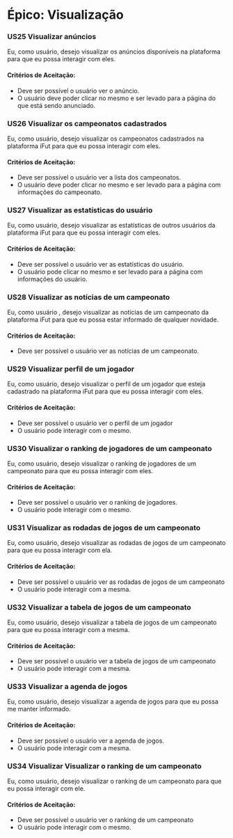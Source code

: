 # Épico: Visualização

### US25 Visualizar anúncios
Eu,  como usuário, desejo visualizar os anúncios disponíveis na plataforma para que eu possa interagir com eles.

#### Critérios de Aceitação:
- Deve ser possível o usuário ver o anúncio.
- O usuário deve poder clicar no mesmo e ser levado para a página do que está sendo anunciado.

### US26 Visualizar os campeonatos cadastrados
Eu,  como usuário, desejo visualizar os campeonatos cadastrados na plataforma iFut para que eu possa interagir com eles.

#### Critérios de Aceitação:
- Deve ser possível o usuário ver a lista dos campeonatos.
- O usuário deve poder clicar no mesmo e ser levado para a página com informações do campeonato.

### US27 Visualizar as estatísticas do usuário
Eu,  como usuário, desejo visualizar as estatísticas de outros usuários da plataforma iFut para que eu possa interagir com eles.

#### Critérios de Aceitação:
- Deve ser possível o usuário ver as estatísticas do usuário.
- O usuário pode clicar no mesmo e ser levado para a página com informações do usuário.

### US28 Visualizar as notícias de um campeonato
Eu,  como usuário , desejo visualizar as notícias de um campeonato da plataforma iFut para que eu possa estar informado de qualquer novidade.

#### Critérios de Aceitação:
- Deve ser possível o usuário ver as notícias de um campeonato.

### US29 Visualizar perfil de um jogador
Eu,  como usuário, desejo visualizar o perfil de um jogador que esteja cadastrado na plataforma iFut para que eu possa interagir com eles.

#### Critérios de Aceitação:
- Deve ser possível o usuário ver o perfil de um jogador
- O usuário pode interagir com o mesmo.

### US30 Visualizar o ranking de jogadores de um campeonato
Eu,  como usuário, desejo visualizar o ranking de jogadores de um campeonato para que eu possa  interagir com eles.

#### Critérios de Aceitação:
- Deve ser possível o usuário ver o ranking de jogadores.
- O usuário pode interagir com o mesmo.

### US31 Visualizar as rodadas de jogos de um campeonato
Eu,  como usuário, desejo visualizar as rodadas de jogos de um campeonato para que eu possa interagir com ela.

#### Critérios de Aceitação:
- Deve ser possível o usuário ver as rodadas de jogos de um campeonato
- O usuário pode interagir com a mesma.

### US32 Visualizar a tabela de jogos de um campeonato
Eu,  como usuário, desejo visualizar a tabela de jogos de um campeonato para que eu possa interagir com a mesma.

#### Critérios de Aceitação:
- Deve ser possível o usuário ver a tabela de jogos de um campeonato
- O usuário pode interagir com a mesma.

### US33 Visualizar a agenda de jogos
Eu,  como usuário, desejo visualizar a agenda de jogos para que eu possa me manter informado.

#### Critérios de Aceitação:
- Deve ser possível o usuário ver a agenda de jogos.
- O usuário pode interagir com a mesma.

### US34 Visualizar Visualizar o ranking de um campeonato
Eu,  como usuário, desejo visualizar o ranking de um campeonato para que eu possa interagir com ele.

#### Critérios de Aceitação:
- Deve ser possível o usuário ver o ranking de um campeonato
- O usuário pode interagir com o mesmo.
